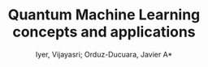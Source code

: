---
paperId: 21
author: Iyer, Vijayasri; Orduz-Ducuara, Javier A*
publicationauthor: Orduz-Ducuara, J. A.
title: Quantum Machine Learning concepts and applications
pdf: JavierOrduz_short.pdf
poster: JavierOrduz_short.png
alt: --
type: Poster
topic: Machine Learning
link: https://research.latinxinai.org/papers/neurips/2020/pdf/JavierOrduz_short.pdf
conference: neurips
year: 2020
tags: neurips-2020
---